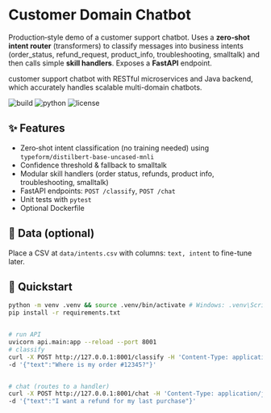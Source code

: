 # Customer Domain Chatbot


Production‑style demo of a customer support chatbot. Uses a **zero‑shot intent router** (transformers) to classify messages into business intents (order_status, refund_request, product_info, troubleshooting, smalltalk) and then calls simple **skill handlers**. Exposes a **FastAPI** endpoint.

customer support chatbot with RESTful microservices and Java backend, which accurately handles scalable multi-domain chatbots.

![build](https://img.shields.io/badge/build-passing-brightgreen)
![python](https://img.shields.io/badge/python-3.10+-blue)
![license](https://img.shields.io/badge/license-MIT-informational)


## ✨ Features
- Zero‑shot intent classification (no training needed) using `typeform/distilbert-base-uncased-mnli`
- Confidence threshold & fallback to smalltalk
- Modular skill handlers (order status, refunds, product info, troubleshooting, smalltalk)
- FastAPI endpoints: `POST /classify`, `POST /chat`
- Unit tests with `pytest`
- Optional Dockerfile


## 📂 Data (optional)
Place a CSV at `data/intents.csv` with columns: `text, intent` to fine-tune later.


## 🚀 Quickstart
```bash
python -m venv .venv && source .venv/bin/activate # Windows: .venv\Scripts\activate
pip install -r requirements.txt


# run API
uvicorn api.main:app --reload --port 8001
# classify
curl -X POST http://127.0.0.1:8001/classify -H 'Content-Type: application/json' \
-d '{"text":"Where is my order #12345?"}'


# chat (routes to a handler)
curl -X POST http://127.0.0.1:8001/chat -H 'Content-Type: application/json' \
-d '{"text":"I want a refund for my last purchase"}'